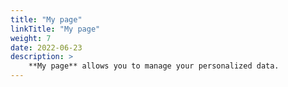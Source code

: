 ```yaml
---
title: "My page"
linkTitle: "My page"
weight: 7
date: 2022-06-23
description: >
    **My page** allows you to manage your personalized data.
---
```

